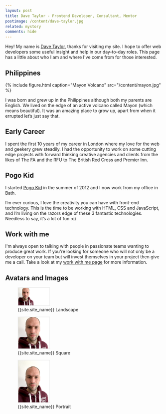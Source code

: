 ```yaml
---
layout: post
title: Dave Taylor - Frontend Developer, Consultant, Mentor
postimage: /content/dave-taylor.jpg
related: mystory
comments: hide
---
```


Hey! My name is [Dave Taylor](/), thanks for visiting my site. I hope to offer web developers
some useful insight and help in our day-to-day roles. This page has a little about who I
am and where I've come from for those interested.


## Philippines

{% include figure.html
   caption="Mayon Volcano"
   src="/content/mayon.jpg"
   %}

I was born and grew up in the Philippines although both my parents are English. We lived
on the edge of an active volcano called Mayon (which means beautiful). It was an amazing
place to grow up, apart from when it errupted let’s just say that.

## Early Career

I spent the first 10 years of my career in London where my love for the web and geekery
grew steadily. I had the opportunity to work on some cutting edge projects with forward
thinking creative agencies and clients from the likes of The FA and the RFU to The British
Red Cross and Premier Inn.


## Pogo Kid

I started [Pogo Kid](http://pogokid.com) in the summer of 2012 and I
now work from my office in Bath.

I’m ever curious, I love the creativity you can have with front-end technology. This is
the time to be working with HTML, CSS and JavaScript, and I’m living on the razors edge of
these 3 fantastic technologies. Needless to say, it’s a lot of fun :o)

## Work with me

I'm always open to talking with people in passionate teams wanting to produce great work.
If you're looking for someone who will not only be a developer on your team but will
invest themselves in your project then give me a call. Take a look at my [work with me
page](https://davetayls.me/workwithme/) for more information.

## Avatars and Images

<figure>
  <img style="border: solid 2px #eee;" width="100" alt="{{site.site_name}} {{site.job_title}} - landscape" src="/content/dave-taylor.jpg" />
  <figcaption>{{site.site_name}} Landscape</figcaption>
</figure>
<figure>
  <img style="border: solid 2px #eee;" width="100" alt="{{site.site_name}} {{site.job_title}} - square" src="/content/dave-taylor-square.jpg" />
  <figcaption>{{site.site_name}} Square</figcaption>
</figure>
<figure>
  <img style="border: solid 2px #eee;" width="100" alt="{{site.site_name}} {{site.job_title}} - portrait" src="/content/dave-taylor-portrait.jpg" />
  <figcaption>{{site.site_name}} Portrait</figcaption>
</figure>

